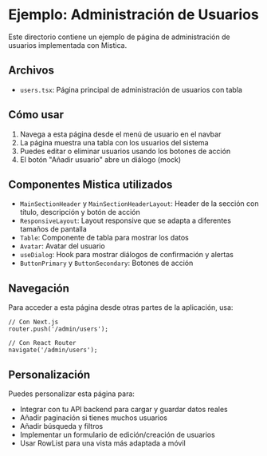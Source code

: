 # Ejemplo: Administración de Usuarios

Este directorio contiene un ejemplo de página de administración de usuarios implementada con Mistica.

## Archivos

- `users.tsx`: Página principal de administración de usuarios con tabla

## Cómo usar

1. Navega a esta página desde el menú de usuario en el navbar
2. La página muestra una tabla con los usuarios del sistema
3. Puedes editar o eliminar usuarios usando los botones de acción
4. El botón "Añadir usuario" abre un diálogo (mock)

## Componentes Mistica utilizados

- `MainSectionHeader` y `MainSectionHeaderLayout`: Header de la sección con título, descripción y botón de acción
- `ResponsiveLayout`: Layout responsive que se adapta a diferentes tamaños de pantalla
- `Table`: Componente de tabla para mostrar los datos
- `Avatar`: Avatar del usuario
- `useDialog`: Hook para mostrar diálogos de confirmación y alertas
- `ButtonPrimary` y `ButtonSecondary`: Botones de acción

## Navegación

Para acceder a esta página desde otras partes de la aplicación, usa:

```tsx
// Con Next.js
router.push('/admin/users');

// Con React Router
navigate('/admin/users');
```

## Personalización

Puedes personalizar esta página para:

- Integrar con tu API backend para cargar y guardar datos reales
- Añadir paginación si tienes muchos usuarios
- Añadir búsqueda y filtros
- Implementar un formulario de edición/creación de usuarios
- Usar RowList para una vista más adaptada a móvil
